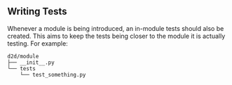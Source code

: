 ## Writing Tests

Whenever a module is being introduced, an in-module tests should also be created. This aims to keep the tests being closer to the module it is actually testing. For example:

```
d2d/module
├── __init__.py
└── tests
    └── test_something.py
```
